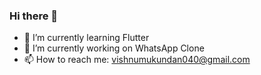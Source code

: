 ### Hi there 👋

- 🌱 I’m currently learning Flutter
- 🔭 I’m currently working on WhatsApp Clone
- 📫 How to reach me: vishnumukundan040@gmail.com

<!--
**vishnumukundan/vishnumukundan** is a ✨ _special_ ✨ repository because its `README.md` (this file) appears on your GitHub profile.

Here are some ideas to get you started:

- 🔭 I’m currently working on ...
- 🌱 I’m currently learning ...
- 👯 I’m looking to collaborate on ...
- 🤔 I’m looking for help with ...
- 💬 Ask me about ...
- 📫 How to reach me: ...
- 😄 Pronouns: ...
- ⚡ Fun fact: ...
-->
